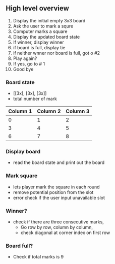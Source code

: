 
## High level overview
1. Display the initial empty 3x3 board
2. Ask the user to mark a squre
3. Computer marks a square
4. Display the updated board state
5. If winner, display winner
6. if board is full, display tie
7. if neither wnner nor board is full, got o #2
8. Play again?
9. If yes, go to # 1
10. Good bye

### Board state
- [[3x], [3x], [3x]]
- total number of mark


Column 1 | Column 2 | Column 3
---------|----------|---------
 0 | 1 | 2
 3 | 4 | 5
 6 | 7 | 8

### Display board
- read the board state and print out the board

### Mark square
- lets player mark the square in each round
- remove potential position from the slot
- error check if the user input unavailable slot

### Winner?
- check if there are three consecutive marks,
  - Go row by row, column by column,
  - check diagonal at corner index on first row

### Board full?
- Check if total marks is 9
